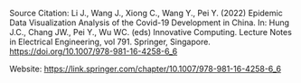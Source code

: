 Source Citation: Li J., Wang J., Xiong C., Wang Y., Pei Y. (2022) Epidemic Data Visualization Analysis of the Covid-19 Development in China. In: Hung J.C., Chang JW., Pei Y., Wu WC. (eds) Innovative Computing. Lecture Notes in Electrical Engineering, vol 791. Springer, Singapore. https://doi.org/10.1007/978-981-16-4258-6_6

Website: https://link.springer.com/chapter/10.1007/978-981-16-4258-6_6

